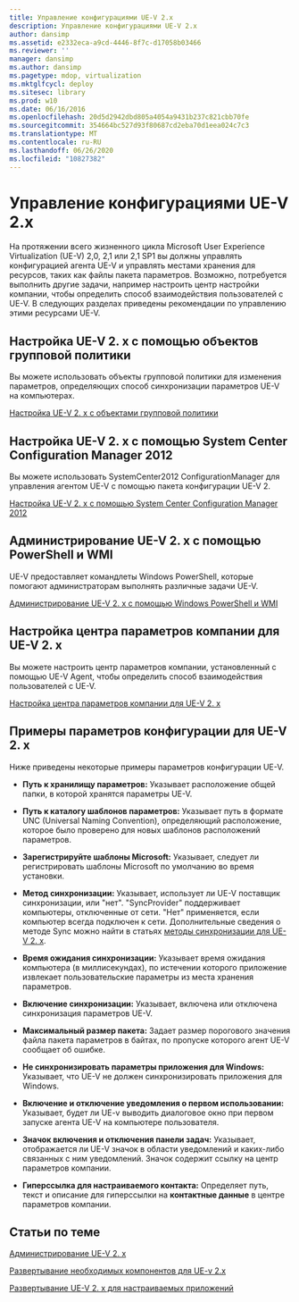 ```yaml
---
title: Управление конфигурациями UE-V 2.x
description: Управление конфигурациями UE-V 2.x
author: dansimp
ms.assetid: e2332eca-a9cd-4446-8f7c-d17058b03466
ms.reviewer: ''
manager: dansimp
ms.author: dansimp
ms.pagetype: mdop, virtualization
ms.mktglfcycl: deploy
ms.sitesec: library
ms.prod: w10
ms.date: 06/16/2016
ms.openlocfilehash: 20d5d2942dbd805a4054a9431b237c821cbb70fe
ms.sourcegitcommit: 354664bc527d93f80687cd2eba70d1eea024c7c3
ms.translationtype: MT
ms.contentlocale: ru-RU
ms.lasthandoff: 06/26/2020
ms.locfileid: "10827382"
---
```

# Управление конфигурациями UE-V 2.x


На протяжении всего жизненного цикла Microsoft User Experience Virtualization (UE-V) 2,0, 2,1 или 2,1 SP1 вы должны управлять конфигурацией агента UE-V и управлять местами хранения для ресурсов, таких как файлы пакета параметров. Возможно, потребуется выполнить другие задачи, например настроить центр настройки компании, чтобы определить способ взаимодействия пользователей с UE-V. В следующих разделах приведены рекомендации по управлению этими ресурсами UE-V.

## Настройка UE-V 2. x с помощью объектов групповой политики


Вы можете использовать объекты групповой политики для изменения параметров, определяющих способ синхронизации параметров UE-V на компьютерах.

[Настройка UE-V 2. x с объектами групповой политики](configuring-ue-v-2x-with-group-policy-objects-both-uevv2.md)

## Настройка UE-V 2. x с помощью System Center Configuration Manager 2012


Вы можете использовать SystemCenter2012 ConfigurationManager для управления агентом UE-V с помощью пакета конфигурации UE-V 2.

[Настройка UE-V 2. x с помощью System Center Configuration Manager 2012](configuring-ue-v-2x-with-system-center-configuration-manager-2012-both-uevv2.md)

## Администрирование UE-V 2. x с помощью PowerShell и WMI


UE-V предоставляет командлеты Windows PowerShell, которые помогают администраторам выполнять различные задачи UE-V.

[Администрирование UE-V 2. x с помощью Windows PowerShell и WMI](administering-ue-v-2x-with-windows-powershell-and-wmi-both-uevv2.md)

## Настройка центра параметров компании для UE-V 2. x


Вы можете настроить центр параметров компании, установленный с помощью UE-V Agent, чтобы определить способ взаимодействия пользователей с UE-V.

[Настройка центра параметров компании для UE-V 2. x](configuring-the-company-settings-center-for-ue-v-2x-both-uevv2.md)

## Примеры параметров конфигурации для UE-V 2. x


Ниже приведены некоторые примеры параметров конфигурации UE-V.

-   **Путь к хранилищу параметров:** Указывает расположение общей папки, в которой хранятся параметры UE-V.

-   **Путь к каталогу шаблонов параметров:** Указывает путь в формате UNC (Universal Naming Convention), определяющий расположение, которое было проверено для новых шаблонов расположений параметров.

-   **Зарегистрируйте шаблоны Microsoft:** Указывает, следует ли регистрировать шаблоны Microsoft по умолчанию во время установки.

-   **Метод синхронизации:** Указывает, использует ли UE-V поставщик синхронизации, или "нет". "SyncProvider" поддерживает компьютеры, отключенные от сети. "Нет" применяется, если компьютер всегда подключен к сети. Дополнительные сведения о методе Sync можно найти в статьях [методы синхронизации для UE-V 2. x](sync-methods-for-ue-v-2x-both-uevv2.md).

-   **Время ожидания синхронизации:** Указывает время ожидания компьютера (в миллисекундах), по истечении которого приложение извлекает пользовательские параметры из места хранения параметров.

-   **Включение синхронизации:** Указывает, включена или отключена синхронизация параметров UE-V.

-   **Максимальный размер пакета:** Задает размер порогового значения файла пакета параметров в байтах, по пропуске которого агент UE-V сообщает об ошибке.

-   **Не синхронизировать параметры приложения для Windows:** Указывает, что UE-V не должен синхронизировать приложения для Windows.

-   **Включение и отключение уведомления о первом использовании:** Указывает, будет ли UE-v выводить диалоговое окно при первом запуске агента UE-V на компьютере пользователя.

-   **Значок включения и отключения панели задач:** Указывает, отображается ли UE-V значок в области уведомлений и каких-либо связанных с ним уведомлений. Значок содержит ссылку на центр параметров компании.

-   **Гиперссылка для настраиваемого контакта:** Определяет путь, текст и описание для гиперссылки на **контактные данные** в центре параметров компании.






## Статьи по теме


[Администрирование UE-V 2. x](administering-ue-v-2x-new-uevv2.md)

[Развертывание необходимых компонентов для UE-v 2.x](deploy-required-features-for-ue-v-2x-new-uevv2.md)

[Развертывание UE-V 2. x для настраиваемых приложений](deploy-ue-v-2x-for-custom-applications-new-uevv2.md)

 

 





